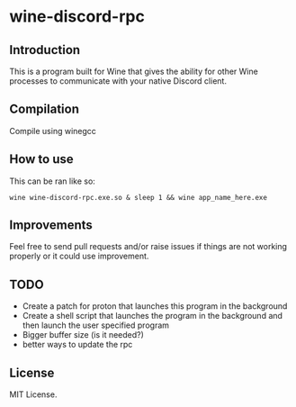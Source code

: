 # wine-discord-rpc

## Introduction

This is a program built for Wine that gives the ability for other Wine processes to communicate with your native Discord client.

## Compilation

Compile using winegcc

## How to use

This can be ran like so:
```
wine wine-discord-rpc.exe.so & sleep 1 && wine app_name_here.exe
```

## Improvements

Feel free to send pull requests and/or raise issues if things are not working properly or it could use improvement.

## TODO

- Create a patch for proton that launches this program in the background
- Create a shell script that launches the program in the background and then launch the user specified program
- Bigger buffer size (is it needed?)
- better ways to update the rpc

## License
MIT License.
